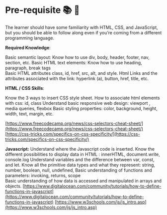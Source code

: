 

# Pre-requisite :books: :beginner:
The learner should have some familiarity with HTML, CSS, and JavaScript, but you should be able to follow along even if you’re coming from a different programming language.

**Required Knowledge**:

Basic semantic layout: Know how to use div, body, header, footer, nav, section, etc. 
Basic HTML text elements: Know how to use heading, paragraph, break tags  
Basic HTML attributes class, id, href, src, alt, and style.
Html Links and the attributes associated with the link: hyperlink (a), button, href, title, etc.

**HTML / CSS Skills**:  

Know the 3 ways to insert CSS style sheet.
How to associate html elements with css: id, class
Understand basic responsive web design: viewport , media queries, flexbox
Basic styling properties: color, background, height, width, text, margin, etc.

[https://www.freecodecamp.org/news/css-selectors-cheat-sheet/](https://www.freecodecamp.org/news/css-selectors-cheat-sheet/)
[https://css-tricks.com/specifics-on-css-specificity/](https://css-tricks.com/specifics-on-css-specificity/)

**Javascript:**
Understand where the Javascript code is inserted.
Know the different possibilities to display data in HTML :  innerHTML, document.write, console.log
Understand variables and the difference between var, const, and let.
Know all the primitive data types and what they represent: string, number, boolean, null, undefined,
Basic understanding of functions and parameters: invoking, returns, scope  
Basic understanding of how data is accessed and manipulated in arrays and objects.
[https://www.digitalocean.com/community/tutorials/how-to-define-functions-in-javascript](https://www.digitalocean.com/community/tutorials/how-to-define-functions-in-javascript)
[https://www.w3schools.com/js/js_intro.asp](https://www.w3schools.com/js/js_intro.asp)



